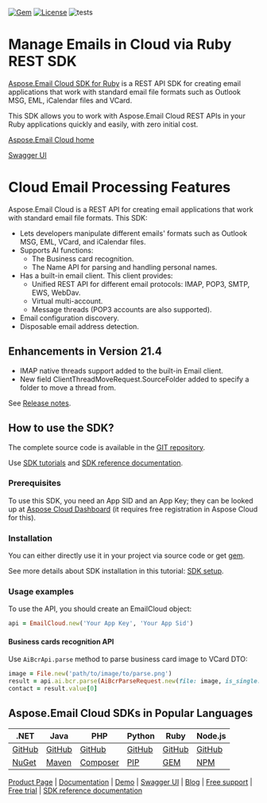 [![Gem](https://img.shields.io/gem/v/aspose_email_cloud)](https://rubygems.org/gems/aspose_email_cloud) [![License](https://img.shields.io/github/license/aspose-email-cloud/aspose-email-cloud-ruby)](https://rubygems.org/gems/aspose_email_cloud) ![tests](https://github.com/aspose-email-cloud/aspose-email-cloud-ruby/workflows/tests/badge.svg)

# Manage Emails in Cloud via Ruby REST SDK

[Aspose.Email Cloud SDK for Ruby](https://products.aspose.cloud/email/ruby) is a REST API SDK for creating email applications that work with standard email file formats such as Outlook MSG, EML, iCalendar files and VCard.

This SDK allows you to work with Aspose.Email Cloud REST APIs in your Ruby applications quickly and easily, with zero initial cost.

[Aspose.Email Cloud home](https://products.aspose.cloud/email/family)

[Swagger UI](https://apireference.aspose.cloud/email/)

# Cloud Email Processing Features
Aspose.Email Cloud is a REST API for creating email applications that work with standard email file formats. This SDK:
- Lets developers manipulate different emails' formats such as Outlook MSG, EML, VCard, and iCalendar files.
- Supports AI functions:
    - The Business card recognition.
    - The Name API for parsing and handling personal names.
- Has a built-in email client. This client provides:
    - Unified REST API for different email protocols: IMAP, POP3, SMTP, EWS, WebDav.
    - Virtual multi-account.
    - Message threads (POP3 accounts are also supported).
- Email configuration discovery.
- Disposable email address detection.

## Enhancements in Version 21.4

- IMAP native threads support added to the built-in Email client.
- New field ClientThreadMoveRequest.SourceFolder added to specify a folder to move a thread from.

See [Release notes](https://docs.aspose.cloud/email/aspose-email-cloud-21-4-release-notes/).

## How to use the SDK?
The complete source code is available in the [GIT repository](https://github.com/aspose-email-cloud/aspose-email-cloud-ruby/tree/master/lib/aspose-email-cloud).

Use [SDK tutorials](https://docs.aspose.cloud/email/sdk-tutorials/) and [SDK reference documentation](https://docs.aspose.cloud/email/reference-api/).

### Prerequisites

To use this SDK, you need an App SID and an App Key; they can be looked up at [Aspose Cloud Dashboard](https://dashboard.aspose.cloud/#/apps) (it requires free registration in Aspose Cloud for this).

### Installation
You can either directly use it in your project via source code or get [gem](https://rubygems.org/gems/aspose_email_cloud).

See more details about SDK installation in this tutorial: [SDK setup](https://docs.aspose.cloud/email/sdk-setup/).

### Usage examples
To use the API, you should create an EmailCloud object:
```ruby
api = EmailCloud.new('Your App Key', 'Your App Sid')
```

#### Business cards recognition API
Use `AiBcrApi.parse` method to parse business card image to VCard DTO:
```ruby
image = File.new('path/to/image/to/parse.png')
result = api.ai.bcr.parse(AiBcrParseRequest.new(file: image, is_single: true))
contact = result.value[0]
```

## Aspose.Email Cloud SDKs in Popular Languages

| .NET | Java | PHP | Python | Ruby | Node.js |
|------|------|-----|--------|------|---------|
| [GitHub](https://github.com/aspose-email-cloud/aspose-email-cloud-dotnet) | [GitHub](https://github.com/aspose-email-cloud/aspose-email-cloud-java) | [GitHub](https://github.com/aspose-email-cloud/aspose-email-cloud-php) | [GitHub](https://github.com/aspose-email-cloud/aspose-email-cloud-python) | [GitHub](https://github.com/aspose-email-cloud/aspose-email-cloud-ruby)  | [GitHub](https://github.com/aspose-email-cloud/aspose-email-cloud-node) | [GitHub](https://github.com/aspose-email-cloud/aspose-email-cloud-android) | [GitHub](https://github.com/aspose-email-cloud/aspose-email-cloud-swift)|[GitHub](https://github.com/aspose-email-cloud/aspose-email-cloud-dart) |[GitHub](https://github.com/aspose-email-cloud/aspose-email-cloud-go) |
| [NuGet](https://www.nuget.org/packages/Aspose.Email-Cloud/) | [Maven](https://repository.aspose.cloud/webapp/#/artifacts/browse/tree/General/repo/com/aspose/aspose-email-cloud) | [Composer](https://packagist.org/packages/aspose/aspose-email-cloud) | [PIP](https://pypi.org/project/aspose.email-cloud/) | [GEM](https://rubygems.org/gems/aspose_email_cloud)  | [NPM](https://www.npmjs.com/package/@asposecloud/aspose-email-cloud) |

[Product Page](https://products.aspose.cloud/email/ruby) | [Documentation](https://docs.aspose.cloud/email/) | [Demo](https://products.aspose.app/email/family) | [Swagger UI](https://apireference.aspose.cloud/email/) | [Blog](https://blog.aspose.cloud/category/email/) | [Free support](https://forum.aspose.cloud/c/email) | [Free trial](https://dashboard.aspose.cloud/#/apps) | [SDK reference documentation](https://docs.aspose.cloud/email/reference-api)
